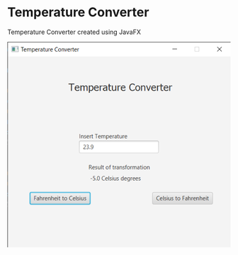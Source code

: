 # Temperature Converter
Temperature Converter created using JavaFX

![alt text](https://github.com/RujoiRazvan/TemperatureConverter/blob/df72b68c087cbf07d3e6dcb211499d8197e01aa4/Fahrenheit%20to%20Celsius.png)
